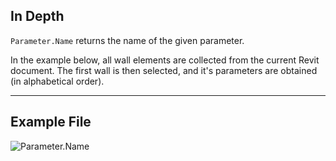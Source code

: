 ## In Depth
`Parameter.Name` returns the name of the given parameter.

In the example below, all wall elements are collected from the current Revit document. The first wall is then selected, and it's parameters are obtained (in alphabetical order).

___
## Example File

![Parameter.Name](./Revit.Elements.Parameter.Name_img.jpg)
